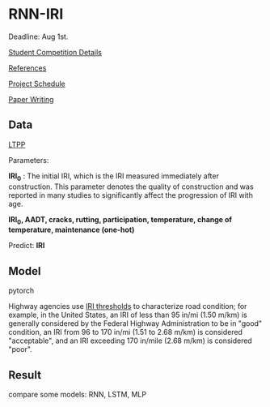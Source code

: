 # RNN-IRI

Deadline: Aug 1st.

[Student Competition Details](https://infopave.fhwa.dot.gov/Reports/LtppDataContest)


[References](https://drive.google.com/drive/folders/1Kw7P4B-bj5MVt_pr8AEQhUe3BINDGKOC)

[Project Schedule](./schedule.md)

[Paper Writing](https://docs.google.com/document/d/1ej3aIgXhci1MoVNrvUFgNPYzbM2bNJzK/edit?usp=sharing&ouid=107909472107329344864&rtpof=true&sd=true)

## Data

[LTPP](https://infopave.fhwa.dot.gov/)

Parameters: 

**IRI<sub>0</sub>**  : The initial IRI, which is the IRI measured immediately after construction. This parameter denotes the quality of construction and was reported in many studies to significantly affect the progression of IRI with age.

**IRI<sub>0</sub>, AADT, cracks, rutting, participation, temperature, change of temperature, maintenance (one-hot)**

Predict: **IRI**


## Model
pytorch

Highway agencies use [IRI thresholds](https://www.fhwa.dot.gov/policyinformation/pubs/hf/pl11028/chapter7.cfm) to characterize road condition; for example, in the United States, an IRI of less than 95 in/mi (1.50 m/km) is generally considered by the Federal Highway Administration to be in "good" condition, an IRI from 96 to 170 in/mi (1.51 to 2.68 m/km) is considered "acceptable", and an IRI exceeding 170 in/mile (2.68 m/km) is considered "poor".

## Result
compare some models: RNN, LSTM, MLP
